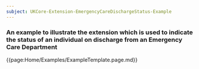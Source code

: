 ```yaml
---
subject: UKCore-Extension-EmergencyCareDischargeStatus-Example
---
```

### An example to illustrate the extension which is used to indicate the status of an individual on discharge from an Emergency Care Department

{{page:Home/Examples/ExampleTemplate.page.md}}